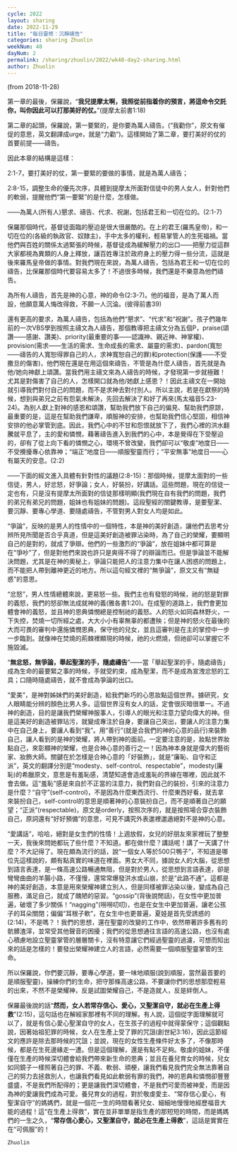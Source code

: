 ```yaml
---
cycle: 2022
layout: sharing
date: 2022-11-29
title: "每日靈修：沉靜禱告"
categories: sharing Zhuolin
weekNum: 48
dayNum: 2
permalink: /sharing/zhuolin/2022/wk48-day2-sharing.html
author: Zhuolin
---
```

(from 2018-11-28)

第一章的最後，保羅說，“**我兒提摩太啊，我照從前指着你的預言，將這命令交託你，叫你因此可以打那美好的仗。**”(提摩太前書1:18)  

第二章的起頭，保羅說，第一要緊的，是你要為萬人禱告。(“我勸你”，原文有催促的意思，英文翻譯成urge，就是“力勸”)。這樣開始了第二章，要打美好的仗的首要前提——禱告。  

因此本章的結構是這樣：  

2:1-7，要打美好的仗，第一要緊的要做的事情，就是為萬人禱告；  

2:8-15，調整生命的優先次序，具體到提摩太所面對信徒中的男人女人，針對他們的軟弱，提醒他們“第一要緊”的是什麼，怎樣做。  

——為萬人(所有人)懇求、禱告、代求、祝謝，包括君王和一切在位的。(2:1-7)  

保羅那個時代，基督徒面臨的壓迫是很大很嚴酷的。在上的君王(羅馬皇帝)，和一切在位的(各級的執政官、奴隸主)，手中太多的權利，輕易掌管人的生死福禍。當他們與百姓的關係太過緊張的時候，基督徒成為緩解壓力的出口——把壓力從這群大家都視為異類的人身上釋放，讓百姓專注於政府身上的壓力得一些分流，這就是後來羅馬皇帝做的事情。對我們現在來說，為萬人禱告，包括為君王和一切在位的禱告，比保羅那個時代要容易太多了！不過很多時候，我們還是不樂意為他們禱告。  

為所有人禱告，首先是神的心意，神的命令(2:3-7)。他的福音，是為了萬人而設，他願意萬人悔改得救，不願一人沉淪。(彼得前書39)  

還有更高的要求，為萬人禱告，包括為他們“懇求”、“代求”和“祝謝”。孩子們幾年前的一次VBS學到按照主禱文為人禱告，那個教導把主禱文分為五個P，praise(頌讚——感謝、讚美)、priority(最重要的事——認識神、親近神、神掌權)、provision(需求——生活的需求、生命成長的需求、屬靈的需求)、pardon(寬恕——禱告的人寬恕得罪自己的人，求神寬恕自己的罪)和protection(保護——不受撒旦的傷害)，他們現在還是在用這個來禱告，不管是為什麼人禱告，首先就是為他/她向神獻上頌讚。當我們用主禱文來為人禱告的時候，才發現第一步就極難！尤其是對傷害了自己的人，怎樣開口就為他/她獻上感恩？！因此主禱文在一開始就引導我們對付自己的問題，而不是求神去對付別人。所以主說，若是在獻祭的時候，想到與弟兄之前有怨氣未解決，先回去解決了和好了再來(馬太福音5:23-24)。為别人獻上對神的感恩和頌讚，幫助我們放下自己的偏見、幫助我們原諒，最重要的是，這是在幫助我們謙卑，順服神的安排，也幫助我們信心堅固，相信神安排的他必掌管到底。因此，我們心中的不甘和怨恨就放下了，我們心裡的洪水翻騰就平息了，主的愛和憐憫，藉著禱告進入到我們的心中，本是覺得在下受壓迫的，卻有了從上向下看的憐憫之心，環境不曾改變，我們卻可以“敬虔”地度日——不受攪擾專心依靠神；“端正”地度日——順服聖靈而行；“平安無事”地度日——心有屬天的安息。(2:2)  

——下面的經文進入具體有針對性的議題(2:8-15)：那個時候，提摩太面對的一些信徒，男人，好忿怒，好爭論；女人，好裝扮，好講話。這些問題，現在的信徒一定也有，只是沒有提摩太所面對的信徒那樣明顯(我們現在自有我們的問題，我們的弟兄有弟兄的問題，姐妹也有姐妹的問題)。這段聖經的關鍵教導，是要聖潔、要沉靜、要專心學道、要隨處禱告，不管對男人對女人均是如此。  

“爭論”，反映的是男人的性情中的一個特性，本是神的美好創造，讓他們去思考分辨所見所聞是否合乎真道，但是這美好創造被罪沾染時，為了自己的榮耀，要顯明自己的是對的，就成了爭辯。他們的一些激烈的“爭論”，放在姐妹中都可算是在“爭吵”了，但是對他們來說也許只是爽得不得了的辯論而已。但是爭論並不能解決問題，尤其是在神的奧秘上，爭論只能把人的注意力集中在讓人困惑的問題上，而不能把人帶到離神更近的地方。所以這句經文裡的“無爭論”，原文又有“無疑惑”的意思。  

“忿怒”，男人性情總體來說，更易怒一些。我們主也有發怒的時候，祂的怒是對罪的義怒，我們的怒卻無法成就神的義(雅各書1:20)。在成聖的道路上，我們會更加體會神的義怒，並且神的恩典憐憫總是控制祂的義怒。人的怒火如同森林野火，一下失控，焚燒一切所經之處，大大小小有辜無辜的都遭殃；但是神的怒火在最後的大而可畏的審判中還施憐憫恩典，保守他的兒女，並且這審判是在主的掌控中一步一步臨到。就像神在焚燒的荊棘裡顯現的時候，祂的火燃燒，但祂卻可以掌握它不施毀滅。  

“**無忿怒，無爭論，舉起聖潔的手，隨處禱告**”——當「舉起聖潔的手，隨處禱告」成為生命的最要緊之事的時候，手就受約束，成為聖潔，而不是成為宣洩忿怒的工具；口隨時隨處禱告，就不會成為爭論的出口。  

“愛美”，是神對姊妹們的美好創造，給我們新巧的心思妝點這個世界。據研究，女人眼睛能分辨的顏色比男人多。這個世界沒有女人的話，定會很灰暗很單一。不過神的創造，目的是讓我們榮耀神服事人，引導人的眼光和注意力望向偉大的神。但是這美好的創造被罪玷污，就變成專注於自身，要讓自己突出，要讓人的注意力集中在自己身上，要讓人看到“我”。用“善行”(就是合我們的神的心意的品行)來裝飾自己，讓人看到的是神的榮耀，將人帶到神的面前。一定要注意的是，妝點世界妝點自己，來彰顯神的榮耀，也是合神心意的善行之一！因為神本身就是偉大的藝術家、妝飾大師。關鍵在於怎樣是合神心意的「好裝飾」，就是“廉恥、自守和正派”，英文的翻譯分別是“modesty、self-control、respectable”，modesty(廉恥)的希臘原文，意思是有羞恥感，清楚知道會造成羞恥的界線在哪裡，因此就不會去做。這“羞恥”感是來自於不正當的注意力，我們對自己的裝扮，引來的注意力是什麼？“自守”(self-control)，不是因為什麼東西流行、什麼東西好看，就去拿來裝扮自己，self-control的意思是順著神的心意裝扮自己，而不是順著自己的願望；“正派”(respectable)，原文是orderly，按照次序的，就是按照場合穿衣裝飾自己，原詞還有“好好預備”的意思，可見不講究外表邋裡邋遢絕對不是神的心意。  

“愛講話”，哈哈，絕對是女生們的性情！上週放假，女兒的好朋友來家裡玩了整整一天，我後來問她都玩了些什麼？不知道。都在做什麼？講話呢！講了一天講了什麼？不大記得了。現在頗為流行的話，說“一個女人等於500只鴨子”，不知道是哪位先這樣說的，頗有點真實的味道在裡面。男女大不同，據說女人的大腦，從思想到語言表達，是一條高速公路暢通無阻，但是對於男人，從思想到言語表達，卻是彎彎曲曲的羊腸小路，不僅慢，還常常爆發洪水或山崩，於是“此路不通”。這都是神的美好創造，本意是用來榮耀神建立別人，但是同樣被罪沾染以後，變成為自己服務，滿足自己，就成了醜陋的惡習。“gossip”(背後說閒話)，在女性中更加普遍，破壞了多少關係！“nagging”(嘮嘮叨叨)，也是在女生中更加普遍，讓老公孩子的耳朵關閉；偏偏“耳根子軟”，在女生中也更普遍，夏娃是首先受誘惑的(2:14)，不是嗎？！我們的思想，還在聖靈的改變的工作中，依然帶著許多舊有的骯髒渣滓，並常受其他聲音的困擾；我們的從思想通往言語的高速公路，也沒有處心積慮地設立聖靈掌管的層層關卡，沒有特意讓它們經過聖靈的過濾，可想而知出來的話是怎樣的！要發出榮耀神建立人的言語，必然需要一個順服聖靈掌管的生命。  

所以保羅說，你們要沉靜，要專心學道，要一味地順服(說到順服，當然最首要的是順服聖靈)，操練你們的生命，把守那條高速公路，不要讓你們的思想那麼輕易的出來，不然不是榮耀神，反是試圖榮耀自己，不是造就人，反是絆倒人。  

保羅最後說的話“**然而，女人若常存信心、愛心，又聖潔自守，就必在生產上得救**”(2:15)，這句話也在解經家那裡有不同的理解。有人說，這個從字面理解就可以了，就是有信心愛心聖潔自守的女人，在生孩子的過程中就得蒙保守；這個觀點說，因著始祖犯罪的時候，女人在生產上受了罪的咒詛(創世紀3:16)，因此這節經文的應許是除去那時候的咒詛；並說，現在的女性生產條件好太多了，不像那時候，都是在生死邊緣走一遭。但是這個理解，還是有點不足夠。敬虔的姐妹，不僅僅在生產的時候深切體會給我們帶來新生命的恩典；並且在養兒育女的時候，兒女如同鏡子一樣照著自己的罪、不義、軟弱、頑梗，讓我們看見我們完全無法靠著自己的努力去拯救別人，也讓我們看見如此軟弱有罪的我們，神的恩典和憐憫卻豐豐盛盛，不是我們所配得的；更是讓我們深切體會，不是我們可愛而被神愛，而是因為神的愛讓我們成為可愛。養兒育女的過程，對於敬虔愛主、“常存信心愛心，有聖潔自守”的媽媽們，就是一個花一生的時間看著兒女、細細地慢慢地經歷福音大能的過程！這“在生產上得救”，實在並非單單是指生產的那短短的時間，而是媽媽們的一生之久，“**常存信心愛心，又聖潔自守，就必在生產上得救**”，這話是實實在在“可佩服”的！  

`Zhuolin`  

